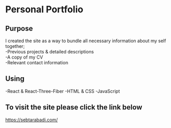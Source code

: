 # Personal Portfolio

## Purpose
I created the site as a way to bundle all necessary information about my self together;<br/>
-Previous projects & detailed descriptions<br/>
-A copy of my CV<br/>
-Relevant contact information<br/>

## Using
-React & React-Three-Fiber 
-HTML & CSS
-JavaScript

## To visit the site please click the link below

https://sebtarabadi.com/
